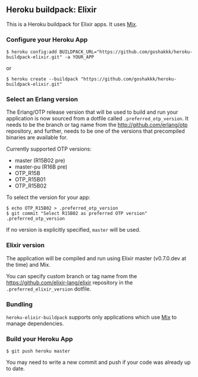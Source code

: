 ## Heroku buildpack: Elixir

This is a Heroku buildpack for Elixir apps. It uses
[Mix](http://elixir-lang.org/getting_started/mix.html).

### Configure your Heroku App

    $ heroku config:add BUILDPACK_URL="https://github.com/goshakkk/heroku-buildpack-elixir.git" -a YOUR_APP

or

    $ heroku create --buildpack "https://github.com/goshakkk/heroku-buildpack-elixir.git"

### Select an Erlang version

The Erlang/OTP release version that will be used to build and run your
application is now sourced from a dotfile called `.preferred_otp_version`. It
needs to be the branch or tag name from the http://github.com/erlang/otp
repository, and further, needs to be one of the versions that precompiled
binaries are available for.

Currently supported OTP versions:

* master (R15B02 pre)
* master-pu (R16B pre)
* OTP_R15B
* OTP_R15B01
* OTP_R15B02

To select the version for your app:

    $ echo OTP_R15B02 > .preferred_otp_version
    $ git commit "Select R15B02 as preferred OTP version" .preferred_otp_version

If no version is explicitly specified, `master` will be used.

### Elixir version

The application will be compiled and run using Elixir master (v0.7.0.dev at the
time) and Mix.

You can specify custom branch or tag name from the
https://github.com/elixir-lang/elixir repository in the
`.preferred_elixir_version` dotfile.

### Bundling

`heroku-elixir-buildpack` supports only applications which use
[Mix](http://elixir-lang.org/getting_started/mix.html) to manage
dependencies.

### Build your Heroku App

    $ git push heroku master

You may need to write a new commit and push if your code was already up to date.
